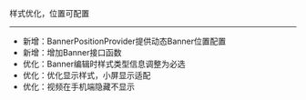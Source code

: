 样式优化，位置可配置

---

- 新增：BannerPositionProvider提供动态Banner位置配置
- 新增：增加Banner接口函数
- 优化：Banner编辑时样式类型信息调整为必选
- 优化：优化显示样式，小屏显示适配
- 优化：视频在手机端隐藏不显示
